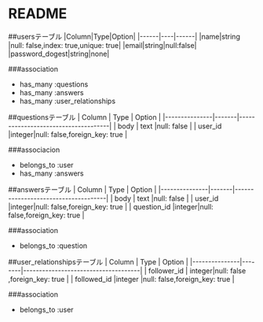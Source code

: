 # README

##usersテーブル
|Column|Type|Option|
|------|----|------|
|name|string |null: false,index: true,unique: true|
|email|string|null:false|
|password_dogest|string|none|

###association
- has_many :questions
- has_many :answers
- has_many :user_relationships




##questionsテーブル
|     Column    | Type  |      Option                         |
|---------------|-------|-------------------------------------|
|     body      | text  |null: false                          |
|    user_id    |integer|null: false,foreign_key: true        |

###associacion
- belongs_to :user
- has_many :answers



##answersテーブル
|     Column    | Type  |      Option                         |
|---------------|-------|-------------------------------------|
|     body      | text  |null: false                          |
|    user_id    |integer|null: false,foreign_key: true        |
|   question_id |integer|null: false,foreign_key: true        |

###association
- belongs_to :question



##user_relationshipsテーブル
|     Column    | Type   |      Option                         |
|---------------|--------|-------------------------------------|
|   follower_id | integer|null: false ,foreign_key: true       |
|   followed_id |integer |null: false,foreign_key: true        |

###association
- belongs_to :user


